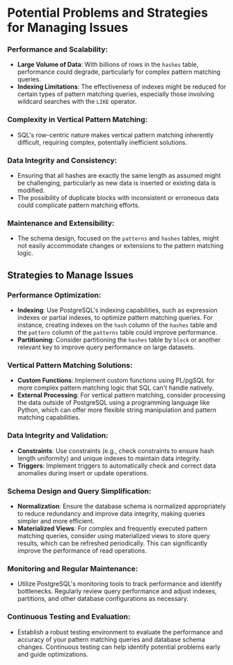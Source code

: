 # Potential Problems and Strategies for Managing Issues

### Performance and Scalability:
- **Large Volume of Data**: With billions of rows in the `hashes` table, performance could degrade, particularly for complex pattern matching queries.
- **Indexing Limitations**: The effectiveness of indexes might be reduced for certain types of pattern matching queries, especially those involving wildcard searches with the `LIKE` operator.

### Complexity in Vertical Pattern Matching:
- SQL's row-centric nature makes vertical pattern matching inherently difficult, requiring complex, potentially inefficient solutions.

### Data Integrity and Consistency:
- Ensuring that all hashes are exactly the same length as assumed might be challenging, particularly as new data is inserted or existing data is modified.
- The possibility of duplicate blocks with inconsistent or erroneous data could complicate pattern matching efforts.

### Maintenance and Extensibility:
- The schema design, focused on the `patterns` and `hashes` tables, might not easily accommodate changes or extensions to the pattern matching logic.

## Strategies to Manage Issues

### Performance Optimization:
- **Indexing**: Use PostgreSQL's indexing capabilities, such as expression indexes or partial indexes, to optimize pattern matching queries. For instance, creating indexes on the `hash` column of the `hashes` table and the `pattern` column of the `patterns` table could improve performance.
- **Partitioning**: Consider partitioning the `hashes` table by `block` or another relevant key to improve query performance on large datasets.

### Vertical Pattern Matching Solutions:
- **Custom Functions**: Implement custom functions using PL/pgSQL for more complex pattern matching logic that SQL can't handle natively.
- **External Processing**: For vertical pattern matching, consider processing the data outside of PostgreSQL using a programming language like Python, which can offer more flexible string manipulation and pattern matching capabilities.

### Data Integrity and Validation:
- **Constraints**: Use constraints (e.g., check constraints to ensure hash length uniformity) and unique indexes to maintain data integrity.
- **Triggers**: Implement triggers to automatically check and correct data anomalies during insert or update operations.

### Schema Design and Query Simplification:
- **Normalization**: Ensure the database schema is normalized appropriately to reduce redundancy and improve data integrity, making queries simpler and more efficient.
- **Materialized Views**: For complex and frequently executed pattern matching queries, consider using materialized views to store query results, which can be refreshed periodically. This can significantly improve the performance of read operations.

### Monitoring and Regular Maintenance:
- Utilize PostgreSQL's monitoring tools to track performance and identify bottlenecks. Regularly review query performance and adjust indexes, partitions, and other database configurations as necessary.

### Continuous Testing and Evaluation:
- Establish a robust testing environment to evaluate the performance and accuracy of your pattern matching queries and database schema changes. Continuous testing can help identify potential problems early and guide optimizations.